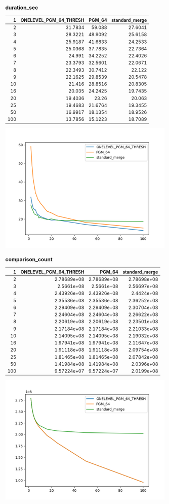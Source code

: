 ### duration_sec

|   1 |   ONELEVEL_PGM_64_THRESH |   PGM_64 |   standard_merge |
|----:|-------------------------:|---------:|-----------------:|
|   2 |                  31.7834 |  59.088  |          27.6041 |
|   3 |                  28.3221 |  48.9092 |          25.6158 |
|   4 |                  25.9187 |  41.6833 |          24.2533 |
|   5 |                  25.0368 |  37.7835 |          22.7364 |
|   6 |                  24.991  |  34.2252 |          22.4026 |
|   7 |                  23.3793 |  32.5601 |          22.0671 |
|   8 |                  22.3493 |  30.7412 |          22.122  |
|   9 |                  22.1625 |  29.8539 |          20.5478 |
|  10 |                  21.416  |  28.8516 |          20.8305 |
|  16 |                  20.035  |  24.2425 |          19.7435 |
|  20 |                  19.4036 |  23.26   |          20.063  |
|  25 |                  19.4683 |  21.6764 |          19.3455 |
|  50 |                  16.9917 |  18.1354 |          18.9526 |
| 100 |                  13.7856 |  15.1223 |          18.7089 |

![duration_sec.png](duration_sec.png)

### comparison_count

|   1 |   ONELEVEL_PGM_64_THRESH |      PGM_64 |   standard_merge |
|----:|-------------------------:|------------:|-----------------:|
|   2 |              2.78689e+08 | 2.78689e+08 |      2.78698e+08 |
|   3 |              2.5661e+08  | 2.5661e+08  |      2.56697e+08 |
|   4 |              2.43926e+08 | 2.43926e+08 |      2.4424e+08  |
|   5 |              2.35536e+08 | 2.35536e+08 |      2.36252e+08 |
|   6 |              2.29409e+08 | 2.29409e+08 |      2.30704e+08 |
|   7 |              2.24604e+08 | 2.24604e+08 |      2.26622e+08 |
|   8 |              2.20619e+08 | 2.20619e+08 |      2.23501e+08 |
|   9 |              2.17184e+08 | 2.17184e+08 |      2.21033e+08 |
|  10 |              2.14095e+08 | 2.14095e+08 |      2.19032e+08 |
|  16 |              1.97941e+08 | 1.97941e+08 |      2.11647e+08 |
|  20 |              1.91118e+08 | 1.91118e+08 |      2.09754e+08 |
|  25 |              1.81465e+08 | 1.81465e+08 |      2.07842e+08 |
|  50 |              1.41984e+08 | 1.41984e+08 |      2.0396e+08  |
| 100 |              9.57224e+07 | 9.57224e+07 |      2.0199e+08  |

![comparison_count.png](comparison_count.png)


